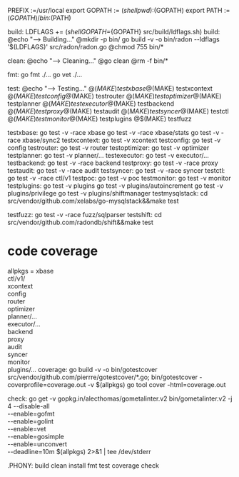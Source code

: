PREFIX    :=/usr/local
export GOPATH := $(shell pwd):$(GOPATH)
export PATH := $(GOPATH)/bin:$(PATH)

build: LDFLAGS   += $(shell GOPATH=${GOPATH} src/build/ldflags.sh)
build:
	@echo "--> Building..."
	@mkdir -p bin/
	go build -v -o bin/radon    --ldflags '$(LDFLAGS)' src/radon/radon.go
	@chmod 755 bin/*

clean:
	@echo "--> Cleaning..."
	@go clean
	@rm -f bin/*

fmt:
	go fmt ./...
	go vet ./...

test:
	@echo "--> Testing..."
	@$(MAKE) testxbase
	@$(MAKE) testxcontext
	@$(MAKE) testconfig
	@$(MAKE) testrouter
	@$(MAKE) testoptimizer
	@$(MAKE) testplanner
	@$(MAKE) testexecutor
	@$(MAKE) testbackend
	@$(MAKE) testproxy
	@$(MAKE) testaudit
	@$(MAKE) testsyncer
	@$(MAKE) testctl
	@$(MAKE) testmonitor
	@$(MAKE) testplugins
	@$(MAKE) testfuzz

testxbase:
	go test -v -race xbase
	go test -v -race xbase/stats
	go test -v -race xbase/sync2
testxcontext:
	go test -v xcontext
testconfig:
	go test -v config
testrouter:
	go test -v router
testoptimizer:
	go test -v optimizer
testplanner:
	go test -v planner/...
testexecutor:
	go test -v executor/...
testbackend:
	go test -v -race backend
testproxy:
	go test -v -race proxy
testaudit:
	go test -v -race audit
testsyncer:
	go test -v -race syncer
testctl:
	go test -v -race ctl/v1
testpoc:
	go test -v poc
testmonitor:
	go test -v monitor
testplugins:
	go test -v plugins
	go test -v plugins/autoincrement
	go test -v plugins/privilege
	go test -v plugins/shiftmanager
testmysqlstack:
	cd src/vendor/github.com/xelabs/go-mysqlstack&&make test

testfuzz:
	go test -v -race fuzz/sqlparser
testshift:
	cd src/vendor/github.com/radondb/shift&&make test

# code coverage
allpkgs =	xbase\
			ctl/v1/\
			xcontext\
			config\
			router\
			optimizer\
			planner/...\
			executor/...\
			backend\
			proxy\
			audit\
			syncer\
			monitor\
			plugins/...
coverage:
	go build -v -o bin/gotestcover \
	src/vendor/github.com/pierrre/gotestcover/*.go;
	bin/gotestcover -coverprofile=coverage.out -v $(allpkgs)
	go tool cover -html=coverage.out

check:
	go get -v gopkg.in/alecthomas/gometalinter.v2
	bin/gometalinter.v2 -j 4 --disable-all \
	--enable=gofmt \
	--enable=golint \
	--enable=vet \
	--enable=gosimple \
	--enable=unconvert \
	--deadline=10m $(allpkgs) 2>&1 | tee /dev/stderr

.PHONY: build clean install fmt test coverage check
